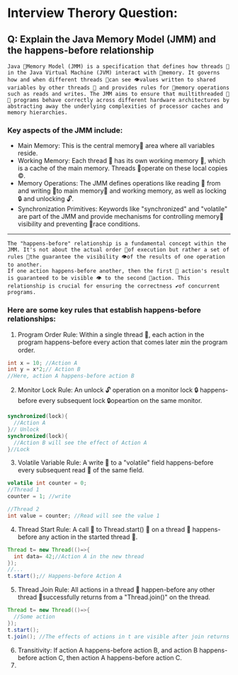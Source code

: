 # Interview Therory Question:
## Q: Explain the Java Memory Model (JMM) and the happens-before relationship
```
Java 🧠Memory Model (JMM) is a specification that defines how threads 🧵 in the Java Virtual Machine (JVM) interact with 🧠memory. It governs how and when different threads 🧵can see 👁️values written to shared variables by other threads 🧵 and provides rules for 🧠memory operations such as reads and writes. The JMM aims to ensure that muiltithreaded 🧵🧵 programs behave correctly across different hardware architectures by abstracting away the underlying complexities of processor caches and memory hierarchies.
```
### Key aspects of the JMM include:
- Main Memory: This is the central memory🧠 area where all variables reside.
- Working Memory: Each thread 🧵 has its own working memory 🧠, which is a cache of the main memory. Threads 🧵operate on these local copies ©️.
- Memory Operations: The JMM defines operations like reading 📖 from and writing 📓to main memory🧠 and working memory, as well as locking 🔒 and unlocking 🔓.
- Synchronization Primitives: Keywords like "synchronized" and "volatile" are part of the JMM and provide mechanisms for controlling memory🧠 visibility and preventing 🐎race conditions.
***
```
The "happens-before" relationship is a fundamental concept within the JMM. It's not about the actual order 🔢of execution but rather a set of rules 📏the guarantee the visibility 👁️of the results of one operation to another.
If one action happens-before another, then the first 🥇 action's result is guaranteed to be visible 👁️ to the second 🥈action. This relationship is crucial for ensuring the correctness ✔️of concurrent programs.
```
### Here are some key rules that establish happens-before relationships:
1. Program Order Rule: Within a single thread 🧵, each action in the program happens-before every action that comes later 🔚in the program order.
```java
int x = 10; //Action A
int y = x*2;// Action B
//Here, action A happens-before action B
```
2. Monitor Lock Rule: An unlock 🔓 operation on a monitor lock 🔒 happens-before every subsequent lock 🔒opeartion on the same monitor.
```java
synchronized(lock){
  //Action A
}// Unlock
synchronized(lock){
  //Action B will see the effect of Action A
}//Lock
```
3. Volatile Variable Rule: A write 📓 to a "volatile" field happens-before every subsequent read 📖 of the same field.
```java
volatile int counter = 0;
//Thread 1
counter = 1; //write

//Thread 2
int value = counter; //Read will see the value 1
```
4. Thread Start Rule: A call 🤙 to Thread.start() 🧵 on a thread 🧵 happens-before any action in the started thread 🧵.
```java
Thread t= new Thread(()=>{
  int data= 42;//Action A in the new thread
});
//...
t.start();// Happens-before Action A
```
5. Thread Join Rule: All actions in a thread 🧵 happen-before any other thread 🧵successfully returns from a "Thread.join()" on the thread.
```java
Thread t= new Thread(()=>{
  //Some action
});
t.start();
t.join(); //The effects of actions in t are visible after join returns
```
6. Transitivity: If action A happens-before action B, and action B happens-before action C, then action A happens-before action C.
7. 

